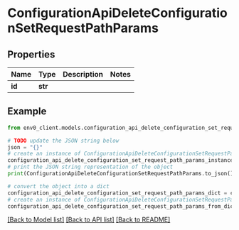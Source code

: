 # ConfigurationApiDeleteConfigurationSetRequestPathParams


## Properties

Name | Type | Description | Notes
------------ | ------------- | ------------- | -------------
**id** | **str** |  | 

## Example

```python
from env0_client.models.configuration_api_delete_configuration_set_request_path_params import ConfigurationApiDeleteConfigurationSetRequestPathParams

# TODO update the JSON string below
json = "{}"
# create an instance of ConfigurationApiDeleteConfigurationSetRequestPathParams from a JSON string
configuration_api_delete_configuration_set_request_path_params_instance = ConfigurationApiDeleteConfigurationSetRequestPathParams.from_json(json)
# print the JSON string representation of the object
print(ConfigurationApiDeleteConfigurationSetRequestPathParams.to_json())

# convert the object into a dict
configuration_api_delete_configuration_set_request_path_params_dict = configuration_api_delete_configuration_set_request_path_params_instance.to_dict()
# create an instance of ConfigurationApiDeleteConfigurationSetRequestPathParams from a dict
configuration_api_delete_configuration_set_request_path_params_from_dict = ConfigurationApiDeleteConfigurationSetRequestPathParams.from_dict(configuration_api_delete_configuration_set_request_path_params_dict)
```
[[Back to Model list]](../README.md#documentation-for-models) [[Back to API list]](../README.md#documentation-for-api-endpoints) [[Back to README]](../README.md)


